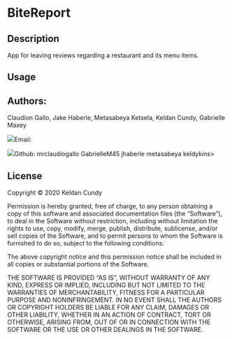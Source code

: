 # BiteReport

## Description

App for leaving reviews regarding a restaurant and its menu items.

## Usage

## Authors:
Claudion Gallo, Jake Haberle, Metasabeya Ketsela, Keldan Cundy, Gabrielle Maxey

![](http://i.imgur.com/VlgBKQ9.png)Email:

![](http://i.imgur.com/9I6NRUm.png)Github: mrclaudiogallo GabrielleM45 jhaberle metasabeya keldykins>

## License
  
Copyright © 2020 Keldan Cundy

Permission is hereby granted, free of charge, to any person obtaining a copy of this software and associated documentation files (the “Software”), to deal in the Software without restriction, including without limitation the rights to use, copy, modify, merge, publish, distribute, sublicense, and/or sell copies of the Software, and to permit persons to whom the Software is furnished to do so, subject to the following conditions:

The above copyright notice and this permission notice shall be included in all copies or substantial portions of the Software.

THE SOFTWARE IS PROVIDED “AS IS”, WITHOUT WARRANTY OF ANY KIND, EXPRESS OR IMPLIED, INCLUDING BUT NOT LIMITED TO THE WARRANTIES OF MERCHANTABILITY, FITNESS FOR A PARTICULAR PURPOSE AND NONINFRINGEMENT. IN NO EVENT SHALL THE AUTHORS OR COPYRIGHT HOLDERS BE LIABLE FOR ANY CLAIM, DAMAGES OR OTHER LIABILITY, WHETHER IN AN ACTION OF CONTRACT, TORT OR OTHERWISE, ARISING FROM, OUT OF OR IN CONNECTION WITH THE SOFTWARE OR THE USE OR OTHER DEALINGS IN THE SOFTWARE.

